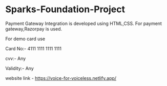 # Sparks-Foundation-Project

Payment Gateway Integration is developed using HTML,CSS. For payment gateway,Razorpay is used.

For demo card use

Card No:- 4111 1111 1111 1111

cvv:- Any

Validity:- Any

website link - https://voice-for-voiceless.netlify.app/
